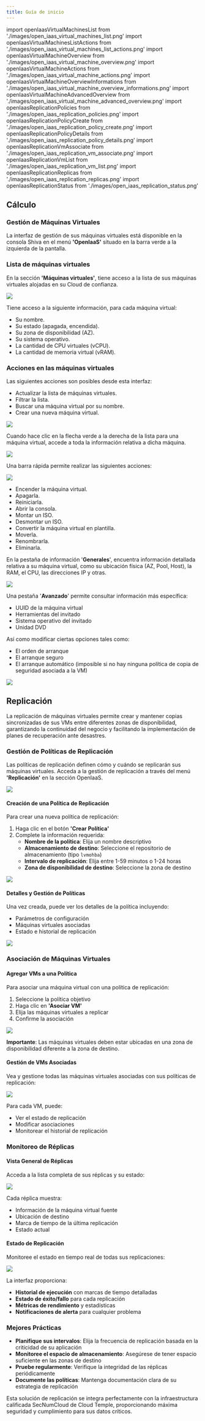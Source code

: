 ```yaml
---
title: Guía de inicio
---
```

import openIaasVirtualMachinesList from './images/open_iaas_virtual_machines_list.png'
import openIaasVirtualMachinesListActions from './images/open_iaas_virtual_machines_list_actions.png'
import openIaasVirtualMachineOverview from './images/open_iaas_virtual_machine_overview.png'
import openIaasVirtualMachineActions from './images/open_iaas_virtual_machine_actions.png'
import openIaasVirtualMachineOverviewInformations from './images/open_iaas_virtual_machine_overview_informations.png'
import openIaasVirtualMachineAdvancedOverview from './images/open_iaas_virtual_machine_advanced_overview.png'
import openIaasReplicationPolicies from './images/open_iaas_replication_policies.png'
import openIaasReplicationPolicyCreate from './images/open_iaas_replication_policy_create.png'
import openIaasReplicationPolicyDetails from './images/open_iaas_replication_policy_details.png'
import openIaasReplicationVmAssociate from './images/open_iaas_replication_vm_associate.png'
import openIaasReplicationVmList from './images/open_iaas_replication_vm_list.png'
import openIaasReplicationReplicas from './images/open_iaas_replication_replicas.png'
import openIaasReplicationStatus from './images/open_iaas_replication_status.png'

## Cálculo

### Gestión de Máquinas Virtuales

La interfaz de gestión de sus máquinas virtuales está disponible en la consola Shiva en el menú __'OpenIaaS'__ situado en la barra verde a la izquierda de la pantalla.

### Lista de máquinas virtuales

En la sección __'Máquinas virtuales'__, tiene acceso a la lista de sus máquinas virtuales alojadas en su Cloud de confianza.

<img src={openIaasVirtualMachinesList} />

Tiene acceso a la siguiente información, para cada máquina virtual:

- Su nombre.
- Su estado (apagada, encendida).
- Su zona de disponibilidad (AZ).
- Su sistema operativo.
- La cantidad de CPU virtuales (vCPU).
- La cantidad de memoria virtual (vRAM).

### Acciones en las máquinas virtuales

Las siguientes acciones son posibles desde esta interfaz:

- Actualizar la lista de máquinas virtuales.
- Filtrar la lista.
- Buscar una máquina virtual por su nombre.
- Crear una nueva máquina virtual.

<img src={openIaasVirtualMachinesListActions} />

Cuando hace clic en la flecha verde a la derecha de la lista para una máquina virtual, accede a toda la información relativa a dicha máquina.

<img src={openIaasVirtualMachineOverview} />

Una barra rápida permite realizar las siguientes acciones:

<img src={openIaasVirtualMachineActions} />

- Encender la máquina virtual.
- Apagarla.
- Reiniciarla.
- Abrir la consola.
- Montar un ISO.
- Desmontar un ISO.
- Convertir la máquina virtual en plantilla.
- Moverla.
- Renombrarla.
- Eliminarla.

En la pestaña de información '__Generales__', encuentra información detallada relativa a su máquina virtual, como su ubicación física (AZ, Pool, Host), la RAM, el CPU, las direcciones IP y otras.

<img src={openIaasVirtualMachineOverviewInformations} />

Una pestaña '__Avanzado__' permite consultar información más específica:

- UUID de la máquina virtual
- Herramientas del invitado
- Sistema operativo del invitado
- Unidad DVD

Así como modificar ciertas opciones tales como:

- El orden de arranque
- El arranque seguro
- El arranque automático (imposible si no hay ninguna política de copia de seguridad asociada a la VM)

<img src={openIaasVirtualMachineAdvancedOverview} />

## Replicación

La replicación de máquinas virtuales permite crear y mantener copias sincronizadas de sus VMs entre diferentes zonas de disponibilidad, garantizando la continuidad del negocio y facilitando la implementación de planes de recuperación ante desastres.

### Gestión de Políticas de Replicación

Las políticas de replicación definen cómo y cuándo se replicarán sus máquinas virtuales. Acceda a la gestión de replicación a través del menú __'Replicación'__ en la sección OpenIaaS.

<img src={openIaasReplicationPolicies} />

#### Creación de una Política de Replicación

Para crear una nueva política de replicación:

1. Haga clic en el botón __'Crear Política'__
2. Complete la información requerida:
   - **Nombre de la política**: Elija un nombre descriptivo
   - **Almacenamiento de destino**: Seleccione el repositorio de almacenamiento (tipo `lvmohba`)
   - **Intervalo de replicación**: Elija entre 1-59 minutos o 1-24 horas
   - **Zona de disponibilidad de destino**: Seleccione la zona de destino

<img src={openIaasReplicationPolicyCreate} />

#### Detalles y Gestión de Políticas

Una vez creada, puede ver los detalles de la política incluyendo:
- Parámetros de configuración
- Máquinas virtuales asociadas
- Estado e historial de replicación

<img src={openIaasReplicationPolicyDetails} />

### Asociación de Máquinas Virtuales

#### Agregar VMs a una Política

Para asociar una máquina virtual con una política de replicación:

1. Seleccione la política objetivo
2. Haga clic en __'Asociar VM'__
3. Elija las máquinas virtuales a replicar
4. Confirme la asociación

<img src={openIaasReplicationVmAssociate} />

**Importante**: Las máquinas virtuales deben estar ubicadas en una zona de disponibilidad diferente a la zona de destino.

#### Gestión de VMs Asociadas

Vea y gestione todas las máquinas virtuales asociadas con sus políticas de replicación:

<img src={openIaasReplicationVmList} />

Para cada VM, puede:
- Ver el estado de replicación
- Modificar asociaciones
- Monitorear el historial de replicación

### Monitoreo de Réplicas

#### Vista General de Réplicas

Acceda a la lista completa de sus réplicas y su estado:

<img src={openIaasReplicationReplicas} />

Cada réplica muestra:
- Información de la máquina virtual fuente
- Ubicación de destino
- Marca de tiempo de la última replicación
- Estado actual

#### Estado de Replicación

Monitoree el estado en tiempo real de todas sus replicaciones:

<img src={openIaasReplicationStatus} />

La interfaz proporciona:
- **Historial de ejecución** con marcas de tiempo detalladas
- **Estado de éxito/fallo** para cada replicación
- **Métricas de rendimiento** y estadísticas
- **Notificaciones de alerta** para cualquier problema

### Mejores Prácticas

- **Planifique sus intervalos**: Elija la frecuencia de replicación basada en la criticidad de su aplicación
- **Monitoree el espacio de almacenamiento**: Asegúrese de tener espacio suficiente en las zonas de destino
- **Pruebe regularmente**: Verifique la integridad de las réplicas periódicamente
- **Documente las políticas**: Mantenga documentación clara de su estrategia de replicación

Esta solución de replicación se integra perfectamente con la infraestructura calificada SecNumCloud de Cloud Temple, proporcionando máxima seguridad y cumplimiento para sus datos críticos.
